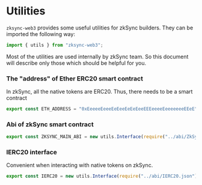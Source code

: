 # Utilities

`zksync-web3` provides some useful utilities for zkSync builders. They can be imported the following way:

```typescript
import { utils } from "zksync-web3";
```

Most of the utilities are used internally by zkSync team. So this document will describe only those which should be helpful for you.

### The "address" of Ether ERC20 smart contract

In zkSync, all the native tokens are ERC20. Thus, there needs to be a smart contract

```typescript
export const ETH_ADDRESS = "0xEeeeeEeeeEeEeeEeEeEeeEEEeeeeEeeeeeeeEEeE";
```

### Abi of zkSync smart contract

```typescript
export const ZKSYNC_MAIN_ABI = new utils.Interface(require("../abi/ZkSync.json"));
```

### IERC20 interface

Convenient when interacting with native tokens on zkSync.

```typescript
export const IERC20 = new utils.Interface(require("../abi/IERC20.json"));
```
